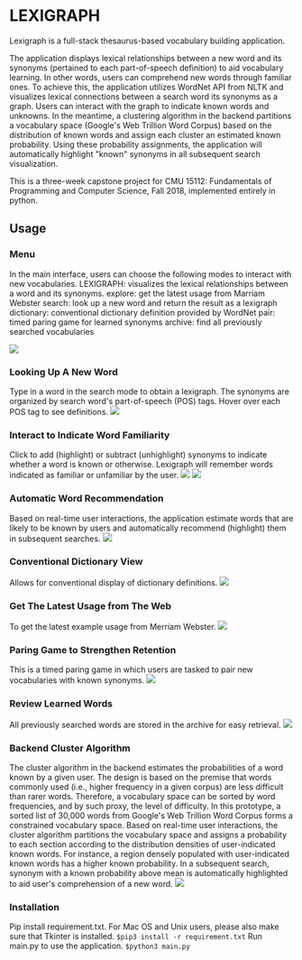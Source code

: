 # LEXIGRAPH

Lexigraph is a full-stack thesaurus-based vocabulary building application. 

The application displays lexical relationships between a new word and its synonyms (pertained to each part-of-speech definition) to aid vocabulary learning. In other words, users can comprehend new words through familiar ones. To achieve this, the application utilizes WordNet API from NLTK and visualizes lexical connections between a search word its synonyms as a graph. Users can interact with the graph to indicate known words and unknowns. In the meantime, a clustering algorithm in the backend partitions a vocabulary space (Google's Web Trillion Word Corpus) based on the distribution of known words and assign each cluster an estimated known probability. Using these probability assignments, the application will automatically highlight "known" synonyms in all subsequent search visualization.

This is a three-week capstone project for CMU 15112: Fundamentals of Programming and Computer Science, Fall 2018, implemented entirely in python.

## Usage
### Menu
In the main interface, users can choose the following modes to interact with new vocabularies.
LEXIGRAPH: visualizes the lexical relationships between a word and its synonyms.
explore: get the latest usage from Marriam Webster
search: look up a new word and return the result as a lexigraph
dictionary: conventional dictionary definition provided by WordNet
pair: timed paring game for learned synonyms
archive: find all previously searched vocabularies

![](/demo/gif/00_menu.gif)

### Looking Up A New Word
Type in a word in the search mode to obtain a lexigraph. The synonyms are organized by search word's part-of-speech (POS) tags. Hover over each POS tag to see definitions.
![](/demo/gif/01_search_def.gif)

### Interact to Indicate Word Familiarity
Click to add (highlight) or subtract (unhighlight) synonyms to indicate whether a word is known or otherwise. Lexigraph will remember words indicated as familiar or unfamiliar by the user.
![](/demo/gif/02_search_highlight.gif)
![](/demo/gif/03_search_dehilight.gif)

### Automatic Word Recommendation
Based on real-time user interactions, the application estimate words that are likely to be known by users and automatically recommend (highlight) them in subsequent searches.
![](/demo/gif/04_search_autohighlight.gif)

### Conventional Dictionary View
Allows for conventional display of dictionary definitions. 
![](/demo/gif/05_dict.gif)

### Get The Latest Usage from The Web
To get the latest example usage from Merriam Webster. 
![](/demo/gif/06_explore.gif)

### Paring Game to Strengthen Retention
This is a timed paring game in which users are tasked to pair new vocabularies with known synonyms. 
![](/demo/gif/07_pair.gif)

### Review Learned Words
All previously searched words are stored in the archive for easy retrieval.
![](/demo/gif/08_archive.gif)

### Backend Cluster Algorithm
The cluster algorithm in the backend estimates the probabilities of a word known by a given user. The design is based on the premise that words commonly used (i.e., higher frequency in a given corpus) are less difficult than rarer words. Therefore, a vocabulary space can be sorted by word frequencies, and by such proxy, the level of difficulty. In this prototype, a sorted list of 30,000 words from Google's Web Trillion Word Corpus forms a constrained vocabulary space. Based on real-time user interactions, the cluster algorithm partitions the vocabulary space and assigns a probability to each section according to the distribution densities of user-indicated known words. For instance, a region densely populated with user-indicated known words has a higher known probability. In a subsequent search, synonym with a known probability above mean is automatically highlighted to aid user's comprehension of a new word.
![](/demo/gif/09_backend.gif)

### Installation
Pip install requirement.txt. For Mac OS and Unix users, please also make sure that Tkinter is installed. 
`$pip3 install -r requirement.txt`
Run main.py to use the application.
`$python3 main.py`
